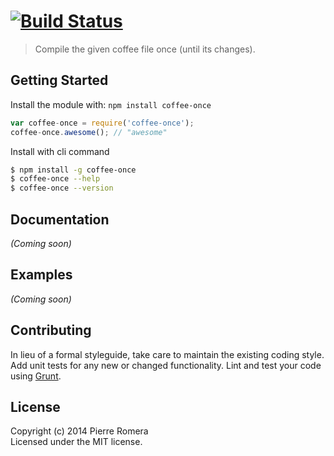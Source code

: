 #  [![Build Status](https://secure.travis-ci.org/pirhoo/coffee-once.png?branch=master)](http://travis-ci.org/pirhoo/coffee-once)

> Compile the given coffee file once (until its changes).


## Getting Started

Install the module with: `npm install coffee-once`

```js
var coffee-once = require('coffee-once');
coffee-once.awesome(); // "awesome"
```

Install with cli command

```sh
$ npm install -g coffee-once
$ coffee-once --help
$ coffee-once --version
```




## Documentation

_(Coming soon)_


## Examples

_(Coming soon)_


## Contributing

In lieu of a formal styleguide, take care to maintain the existing coding style. Add unit tests for any new or changed functionality. Lint and test your code using [Grunt](http://gruntjs.com).


## License

Copyright (c) 2014 Pierre Romera  
Licensed under the MIT license.
